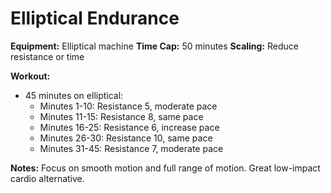 # Elliptical Endurance

**Equipment:** Elliptical machine
**Time Cap:** 50 minutes
**Scaling:** Reduce resistance or time

**Workout:**
- 45 minutes on elliptical:
  - Minutes 1-10: Resistance 5, moderate pace
  - Minutes 11-15: Resistance 8, same pace
  - Minutes 16-25: Resistance 6, increase pace
  - Minutes 26-30: Resistance 10, same pace
  - Minutes 31-45: Resistance 7, moderate pace

**Notes:**
Focus on smooth motion and full range of motion. Great low-impact cardio alternative.